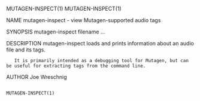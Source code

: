 MUTAGEN-INSPECT(1)                                                                                                              MUTAGEN-INSPECT(1)

NAME
       mutagen-inspect - view Mutagen-supported audio tags

SYNOPSIS
       mutagen-inspect filename ...

DESCRIPTION
       mutagen-inspect loads and prints information about an audio file and its tags.

       It is primarily intended as a debugging tool for Mutagen, but can be useful for extracting tags from the command line.

AUTHOR
       Joe Wreschnig

                                                                                                                                MUTAGEN-INSPECT(1)
